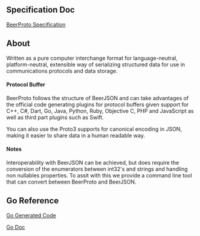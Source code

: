## Specification Doc

[BeerProto Specification](https://beerproto.github.io/beerproto/)

## About

Written as a pure computer interchange format for language-neutral, platform-neutral, extensible way of serializing structured data for use in communications protocols and data storage.

#### Protocol Buffer
BeerProto follows the structure of BeerJSON and can take advantages of the official code generating plugins for protocol buffers given support for C++, C#, Dart, Go, Java, Python, Ruby, Objective C, PHP and JavaScript as well as third part plugins such as Swift.

You can also use the Proto3 supports for canonical encoding in JSON, making it easier to share data in a human readable way.

#### Notes

Interoperability with BeerJSON can be achieved, but does require the conversion of the enumerators between int32's and strings and handling non nullables properties. To assit with this we provide a command line tool that can convert between BeerProto and BeerJSON.

## Go Reference

[Go Generated Code](reference/go-generated.md)

[Go Doc](https://pkg.go.dev/github.com/beerproto/beerproto_go?tab=doc)
